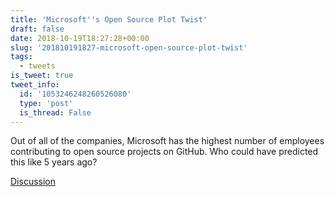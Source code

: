 ```yaml
---
title: 'Microsoft''s Open Source Plot Twist'
draft: false
date: 2018-10-19T18:27:28+00:00
slug: '201810191827-microsoft-open-source-plot-twist'
tags:
  - tweets
is_tweet: true
tweet_info:
  id: '1053246248260526080'
  type: 'post'
  is_thread: False
---
```




Out of all of the companies, Microsoft has the highest number of employees contributing to open source projects on GitHub. Who could have predicted this like 5 years ago?

[Discussion](https://x.com/sytelus/status/1053246248260526080)

